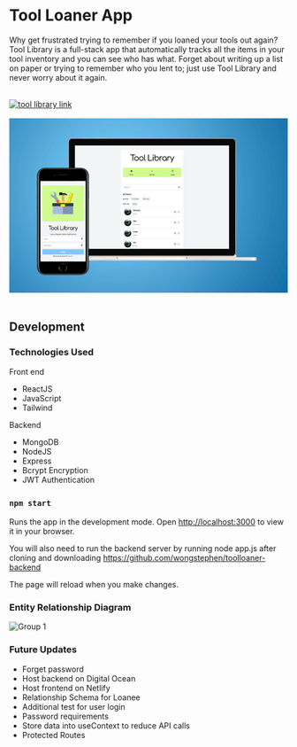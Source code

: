 # Tool Loaner App

Why get frustrated trying to remember if you loaned your tools out again? Tool Library is a full-stack app that automatically tracks all the items in your tool inventory and you can see who has what. Forget about writing up a list on paper or trying to remember who you lent to; just use Tool Library and never worry about it again.
<br />
<br />

<a href="https://toollibrary.netlify.app/">
<img src="https://img.shields.io/badge/WWW-Tool%20Library-green" alt="tool library link"/></a>
<br />
<br />

<img src="./assets/gitmockup.png">

<br />
<br />



## Development
### Technologies Used

Front end

- ReactJS
- JavaScript
- Tailwind

Backend

- MongoDB
- NodeJS
- Express
- Bcrypt Encryption
- JWT Authentication
### `npm start`

Runs the app in the development mode.
Open [http://localhost:3000](http://localhost:3000) to view it in your browser.

You will also need to run the backend server by running node app.js after cloning and downloading https://github.com/wongstephen/toolloaner-backend

The page will reload when you make changes.

### Entity Relationship Diagram

![Group 1](https://user-images.githubusercontent.com/20288105/190870869-642f60a7-70ab-4828-b164-0234d8359904.png)

### Future Updates

- Forget password
- Host backend on Digital Ocean
- Host frontend on Netlify
- Relationship Schema for Loanee
- Additional test for user login
- Password requirements
- Store data into useContext to reduce API calls
- Protected Routes
